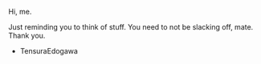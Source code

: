 Hi, me.

Just reminding you to think of stuff. 
You need to not be slacking off, mate.
Thank you.

- TensuraEdogawa
